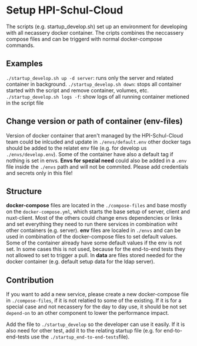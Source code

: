 # Setup HPI-Schul-Cloud

The scripts (e.g. startup_develop.sh) set up an environment for developing with all necassery docker container. The cripts combines the neccassery compose files and can be triggerd with normal docker-compose commands.

## Examples

`./startup_develop.sh up -d server`: runs only the server and related container in background.
`./startup_develop.sh down`: stops all container started with the script and remove container, volumes, etc.
`./startup_develop.sh logs -f`: show logs of all running container metioned in the script file

## Change version or path of container (env-files)

Version of docker container that aren't managed by the HPI-Schul-Cloud team could be inlcuded and update in `./envs/default.env` other docker tags should be added to the relatet env file (e.g. for develop us `./envs/develop.env`). Some of the container have also a default tag if nothing is set in envs. **Envs for spezial need** could also be added in a `.env` file inside the `./envs` path and will not be commited. Please add credentials and secrets only in this file!

## Structure

**docker-compose** files are located in the `./compose-files` and base mostly on the `docker-compose.yml`, which starts the base setup of server, client and nuxt-client. Most of the others could change envs dependencies or links and set everything they need to run there services in combination wiht other containers (e.g. server).
**env** files are localed in `./envs` and can be used in combination of the docker-compose files to set default values. Some of the container already have some default values if the env is not set. In some cases this is not used, because for the end-to-end tests they not allowed to set to trigger a pull. In **data** are files stored needed for the docker container (e.g. default setup data for the ldap server).

## Contribution

If you want to add a new service, please create a new docker-compose file in `./compose-files`, if it is not relatied to some of the existing. If it is for a special case and not necassery for the day to day use, it should be not set `depend-on` to an other component to lower the performance impact.

Add the file to `./startup_develop` so the developer can use it easily. If it is also need for other test, add it to the relating startup file (e.g. for end-to-end-tests use the `./startup_end-to-end-tests`file).